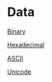 # Data

[Binary](Data%20c8ba8/Binary%2092893.md)

[Hexadecimal](Data%20c8ba8/Hexadecima%2093ebd.md)

[ASCII](Data%20c8ba8/ASCII%200aeaa.md)

[Unicode](Data%20c8ba8/Unicode%204cac4.md)